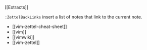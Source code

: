 [[Extracts]]

`:ZettelBackLinks` insert a list of notes that link to the current note.

* [[vim-zettel-cheat-sheet]]
* [[vim]]
* [[vimwiki]]
* [[vim-zettel]]
